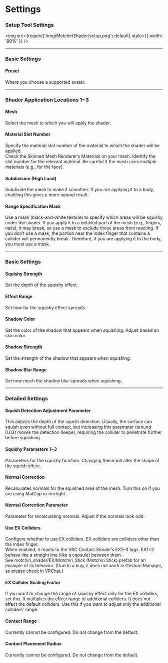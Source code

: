 
# Settings

### Setup Tool Settings

<img
src={require('/img/MotchiriShader/setup.png').default}
style={{ width: '80%' }}
/>

---

### Basic Settings

#### Preset

Where you choose a supported avatar.

---

### Shader Application Locations 1~3

#### Mesh

Select the mesh to which you will apply the shader.

#### Material Slot Number

Specify the material slot number of the material to which the shader will be applied.  
Check the Skinned Mesh Renderer’s Materials on your mesh. Identify the slot number for the relevant material. Be careful if the mesh uses multiple materials (e.g., for the face).

#### Subdivision (High Load)

Subdivide the mesh to make it smoother. If you are applying it to a body, enabling this gives a more natural result.

#### Range Specification Mask

Use a mask (black-and-white texture) to specify which areas will be squishy under the shader. If you apply it to a detailed part of the mesh (e.g., fingers, nails), it may break, so use a mask to exclude those areas from reacting. If you don’t use a mask, the portion near the index finger that contains a collider will permanently break. Therefore, if you are applying it to the body, you must use a mask.

---

### Basic Settings

#### Squishy Strength

Set the depth of the squishy effect.

#### Effect Range

Set how far the squishy effect spreads.

#### Shadow Color

Set the color of the shadow that appears when squishing. Adjust based on skin color.

#### Shadow Strength

Set the strength of the shadow that appears when squishing.

#### Shadow Blur Range

Set how much the shadow blur spreads when squishing.

---

### Detailed Settings

#### Squish Detection Adjustment Parameter

This adjusts the depth of the squish detection. Usually, the surface can squish even without full contact, but increasing this parameter (around 0.03) moves the detection deeper, requiring the collider to penetrate further before squishing.

#### Squishy Parameters 1~3

Parameters for the squishy function. Changing these will alter the shape of the squish effect.

#### Normal Correction

Recalculates normals for the squished area of the mesh. Turn this on if you are using MatCap or rim light.

#### Normal Correction Parameter

Parameter for recalculating normals. Adjust if the normals look odd.

#### Use EX Colliders

Configure whether to use EX colliders. EX colliders are colliders other than the index finger.  
When enabled, it reacts to the VRC Contact Sender’s EX1~3 tags. EX1~3 behave like a straight line (like a capsule) between them.  
See motchiri_shader/EX/Motchiri_Stick (Motchiri Stick).prefab for an example of its behavior. (Due to a bug, it does not work in Gesture Manager, so please check in VRChat.)

#### EX Collider Scaling Factor

If you want to change the range of squishy effect only for the EX colliders, set this. It multiplies the effect range of additional colliders. It does not affect the default colliders. Use this if you want to adjust only the additional colliders’ range.

#### Contact Range

Currently cannot be configured. Do not change from the default.

#### Contact Placement Radius

Currently cannot be configured. Do not change from the default.


